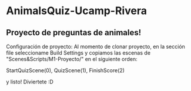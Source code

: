 # AnimalsQuiz-Ucamp-Rivera
Proyecto de preguntas de animales!
---------------------------------
Configuración de proyecto: 
Al momento de clonar proyecto, en la sección file seleccioname Build Settings y copiamos las escenas de "Scenes&Scripts/M1-Proyecto/" en el siguiente orden:
  
  
  StartQuizScene(0),
  QuizScene(1),
  FinishScore(2)
 
 
y listo! Diviertete :D
